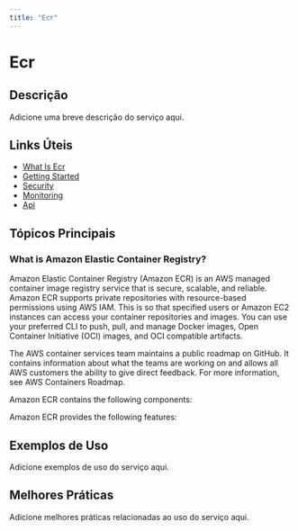 ```yaml
---
title: "Ecr"
---
```


# Ecr

## Descrição

Adicione uma breve descrição do serviço aqui.

## Links Úteis

- [What Is Ecr](https://docs.aws.amazon.com/AmazonECR/latest/userguide/what-is-ecr.html)
- [Getting Started](https://docs.aws.amazon.com/AmazonECR/latest/userguide/getting-started.html)
- [Security](https://docs.aws.amazon.com/AmazonECR/latest/userguide/security.html)
- [Monitoring](https://docs.aws.amazon.com/AmazonECR/latest/userguide/monitoring.html)
- [Api](https://docs.aws.amazon.com/AmazonECR/latest/userguide/api.html)

## Tópicos Principais

### What is Amazon Elastic Container Registry?

Amazon Elastic Container Registry (Amazon ECR) is an AWS managed container image registry service that is secure,
        scalable, and reliable. Amazon ECR supports private repositories with resource-based permissions
        using AWS IAM. This is so that specified users or Amazon EC2 instances can access your
        container repositories and images. You can use your preferred CLI to push, pull, and manage
        Docker images, Open Container Initiative (OCI) images, and OCI compatible artifacts.

The AWS container services team maintains a public roadmap on GitHub. It contains
        information about what the teams are working on and allows all AWS customers the ability
        to give direct feedback. For more information, see AWS Containers Roadmap.

Amazon ECR contains the following components:

Amazon ECR provides the following features:

## Exemplos de Uso

Adicione exemplos de uso do serviço aqui.

## Melhores Práticas

Adicione melhores práticas relacionadas ao uso do serviço aqui.
